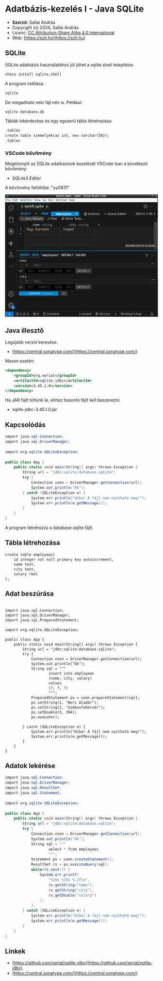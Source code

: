 # Adatbázis-kezelés I - Java SQLite

* **Szerző:** Sallai András
* Copyright (c) 2024, Sallai András
* Licenc: [CC Attribution-Share Alike 4.0 International](https://creativecommons.org/licenses/by-sa/4.0/)
* Web: [https://szit.hu](https://szit.hu)

## SQLite

SQLite adatbázis használatához jól jöhet a sqlite.shell telepítése:

```cmd
choco install sqlite.shell
```

A program indítása:

```cmd
sqlite
```

De megadható neki fájl név is. Például:

```cmd
sqlite database.db
```

Táblák lekérdezése és egy egszerű tábla létrehozása:

```cmd
.tables
create table szemelyek(az int, nev varchar(50));
.tables
```

### VSCode bővítmény

Megkönnyíti az SQLite adatbázisok kezelését VSCode-ban a következő bővítmény:

* SQLite3 Editor

A bővítmény feltöltője: "yy0931"

![SQLite3 Editor](images/java_adatbazis/vscode_sqlite3_editor.png)

## Java illesztő

Legújabb verzió keresése.

* [https://central.sonatype.com/](https://central.sonatype.com/)

Maven esetén:

```xml
<dependency>
    <groupId>org.xerial</groupId>
    <artifactId>sqlite-jdbc</artifactId>
    <version>3.45.1.0</version>
</dependency>
```

Ha JAR fájlt töltünk le, ehhez hasonló fájlt kell beszerezni:

* sqlite-jdbc-3.45.1.0.jar

## Kapcsolódás

```csharp
import java.sql.Connection;
import java.sql.DriverManager;

import org.sqlite.SQLiteException;

public class App {
    public static void main(String[] args) throws Exception {
        String url = "jdbc:sqlite:database.sqlite";
        try {
            Connection conn = DriverManager.getConnection(url);
            System.out.println("Ok");
        } catch (SQLiteException e) {
            System.err.println("Hiba! A fájl nem nyitható meg!");
            System.err.println(e.getMessage());
        }
    }
}
```

A program létrehozza a database.sqlite fájlt.

## Tábla létrehozása

```sqlite
create table employees(
    id integer not null primary key autoincrement,
    name text,
    city text,
    salary real
);
```

## Adat beszúrása

```sqlite

import java.sql.Connection;
import java.sql.DriverManager;
import java.sql.PreparedStatement;

import org.sqlite.SQLiteException;

public class App {
    public static void main(String[] args) throws Exception {
        String url = "jdbc:sqlite:database.sqlite";
        try {
            Connection conn = DriverManager.getConnection(url);
            System.out.println("Ok");
            String sql = """
                    insert into employees
                    (name, city, salary)
                    values
                    (?, ?, ?)
                    """;
            PreparedStatement ps = conn.prepareStatement(sql);
            ps.setString(1, "Beri Aladár");
            ps.setString(2, "Székesfehérvár");
            ps.setDouble(3, 394);
            ps.execute();

        } catch (SQLiteException e) {
            System.err.println("Hiba! A fájl nem nyitható meg!");
            System.err.println(e.getMessage());
        }
    }
}
```

## Adatok lekérése

```csharp
import java.sql.Connection;
import java.sql.DriverManager;
import java.sql.ResultSet;
import java.sql.Statement;

import org.sqlite.SQLiteException;

public class App {
    public static void main(String[] args) throws Exception {
        String url = "jdbc:sqlite:database.sqlite";
        try {
            Connection conn = DriverManager.getConnection(url);
            System.out.println("Ok");
            String sql = """
                    select * from employees
                    """;
            Statement ps = conn.createStatement();            
            ResultSet rs = ps.executeQuery(sql);
            while(rs.next()) {
                System.err.printf(
                    "%15s %15s %.2f\n",
                    rs.getString("name"),
                    rs.getString("city"),
                    rs.getDouble("salary")
                );                
            }
        } catch (SQLiteException e) {
            System.err.println("Hiba! A fájl nem nyitható meg!");
            System.err.println(e.getMessage());
        }
    }
}
```

## Linkek

* [https://github.com/xerial/sqlite-jdbc](https://github.com/xerial/sqlite-jdbc)
* [https://central.sonatype.com/](https://central.sonatype.com/)
